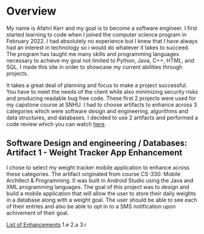 # Overview
My name is Afahri Kerr and my goal is to become a software engineer. I first started learning to code when I joined the computer science program in February 2022. I had absolutely no experience but I knew that I have always had an interest in technology so i would do whatever it takes to succeed. The program has taught me many skills and programming languages necessary to achieve my goal not limited to Python, Java, C++, HTML, and SQL. I made this site in order to showcase my current abilities through projects.

It takes a great deal of planning and focus to make a project successful. You have to meet the needs of the client while also minimizing security risks and producing readable bug free code. These first 2 projects were used for my capstone course at SNHU. I had to choose artifacts to enhance across 3 categories which were software design and engineering, algorithms and data structures, and databases. I decided to use 2 artifacts and performed a code review which you can watch [here](https://www.youtube.com/watch?v=AbIkUvgf_ck).

## Software Design and engineering / Databases: Artifact 1 - Weight Tracker App Enhancement
I chose to select my weight tracker mobile application to enhance across these categories. The artifact originated from course CS-330: Mobile Architect & Programming. It was built in Android Studio using the Java and XML programming languages. The goal of this project was to design and build a mobile application that will allow the user to store their daily weights in a database along with a weight goal. The user should be able to see each of their entries and also be able to opt in to a SMS notification upon achivement of their goal.

<ins>List of Enhancements</ins>
1.e
2.a
3.r

